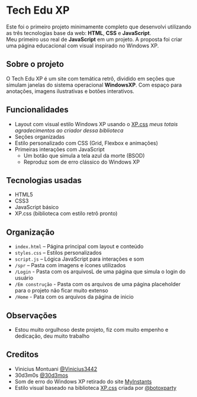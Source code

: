 # Tech Edu XP

Este foi o primeiro projeto minimamente completo que desenvolvi utilizando as três tecnologias base da web: **HTML**, **CSS** e **JavaScript**.  
Meu primeiro uso real de **JavaScript** em um projeto. A proposta foi criar uma página educacional com visual inspirado no Windows XP.

## Sobre o projeto

O Tech Edu XP é um site com temática retrô, dividido em seções que simulam janelas do sistema operacional **WindowsXP**. Com espaço para anotações, imagens ilustrativas e botões interativos.

## Funcionalidades

- Layout com visual estilo Windows XP usando o [XP.css](https://botoxparty.github.io/XP.css/) *meus totais agradecimentos ao criador dessa biblioteca*
- Seções organizadas
- Estilo personalizado com CSS (Grid, Flexbox e animações)
- Primeiras interações com JavaScript
  - Um botão que simula a tela azul da morte (BSOD)
  - Reproduz som de erro clássico do Windows XP

## Tecnologias usadas

- HTML5
- CSS3
- JavaScript básico
- XP.css (biblioteca com estilo retrô pronto)

## Organização

- `index.html` – Página principal com layout e conteúdo
- `styles.css` – Estilos personalizados
- `script.js` – Lógica JavaScript para interações e som
- `/spr` – Pasta com imagens e ícones utilizados
- `/Login` - Pasta com os arquivosL de uma página que simula o login do usuário
- `/Em construção` - Pasta com os arquivos de uma página placeholder para o projeto não ficar muito extenso
- `/Home` - Pata com os arquivos da página de inicio

## Observações

- Estou muito orgulhoso deste projeto, fiz com muito empenho e dedicação, deu muito trabalho

## Creditos
- Vinicius Montuani [@Vinicius3442](https://github.com/Vinicius3442)
- 30d3m0s [@30d3mos](https://github.com/30d3m0s)
- Som de erro do Windows XP retirado do site [MyInstants](https://www.myinstants.com/media/sounds/windows-xp-error.mp3)
- Estilo visual baseado na biblioteca [XP.css](https://botoxparty.github.io/XP.css/) criada por [@botoxparty](https://github.com/botoxparty)

